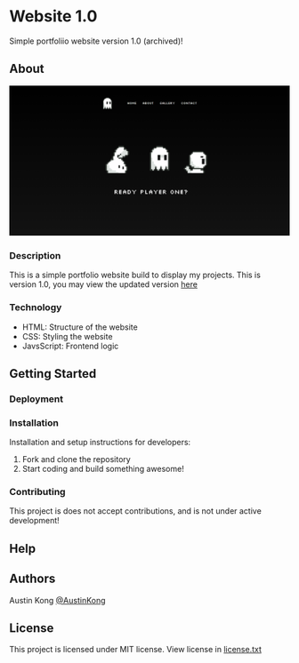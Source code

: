 # Website 1.0
<!--A simple catchy description-->
Simple portfoliio website version 1.0 (archived)!
## About
<!--An image to show your project-->
![Image](Image.png)
### Description
<!--In depth description, add more subtitles as necessary-->
This is a simple portfolio website build to display my projects. This is version 1.0, you may view the updated version [here](https://austinkong.github.io/Website/)
### Technology
<!--The tech stack used, with simple descriptions of what each thing does-->
* HTML: Structure of the website
* CSS: Styling the website
* JavsScript: Frontend logic
## Getting Started
### Deployment
### Installation
<!--Installation and setup instructions for developers-->
Installation and setup instructions for developers:
1. Fork and clone the repository
2. Start coding and build something awesome!
### Contributing
<!--Talk about state of project. Instructions to forking and developing.-->
This project is does not accept contributions, and is not under active development!
## Help
## Authors
<!--List of authors with links to their GitHub-->
Austin Kong [@AustinKong](https://github.com/AustinKong)
## License
<!--Simple description of license, linked to license.txt file-->
This project is licensed under MIT license. View license in [license.txt](license.txt)
